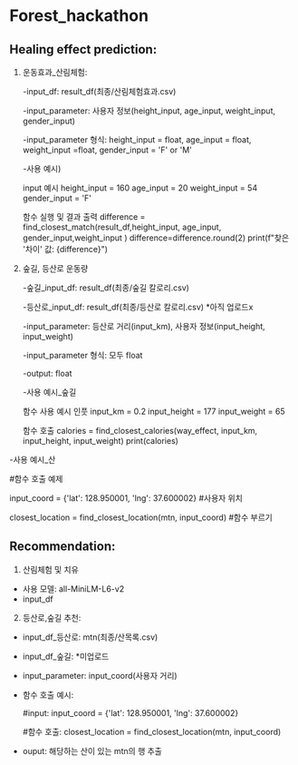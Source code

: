 # Forest_hackathon

## Healing effect prediction:

1. 운동효과_산림체험:

   -input_df: result_df(최종/산림체험효과.csv)
   
   -input_parameter: 사용자 정보(height_input, age_input, weight_input, gender_input)
   
   -input_parameter 형식: height_input = float, age_input = float, weight_input =float, gender_input = 'F' or 'M'

   -사용 예시)

   input 예시
            height_input = 160
            age_input = 20
            weight_input = 54
            gender_input = 'F'

   함수 실행 및 결과 출력
            difference = find_closest_match(result_df,height_input, age_input, gender_input,weight_input )
            difference=difference.round(2)
            print(f"찾은 '차이' 값: {difference}")

3. 숲길, 등산로 운동량
    
    -숲길_input_df: result_df(최종/숲길 칼로리.csv)
   
    -등산로_input_df: result_df(최종/등산로 칼로리.csv) *아직 업로드x
   
    -input_parameter: 등산로 거리(input_km), 사용자 정보(input_height, input_weight)
   
    -input_parameter 형식: 모두 float
   
    -output: float

    -사용 예시_숲길

   함수 사용 예시 인풋
   input_km = 0.2
   input_height = 177
   input_weight = 65

   함수 호출
   calories = find_closest_calories(way_effect, input_km, input_height, input_weight)
   print(calories)
 
 -사용 예시_산


#함수 호출 예제

input_coord = {'lat': 128.950001, 'lng': 37.600002} #사용자 위치

closest_location = find_closest_location(mtn, input_coord) #함수 부르기


## Recommendation:
1. 산림체험 및 치유
- 사용 모델: all-MiniLM-L6-v2
- input_df


2. 등산로,숲길 추천:
- input_df_등산로: mtn(최종/산목록.csv)

- input_df_숲길: *미업로드

- input_parameter: input_coord(사용자 거리)

- 함수 호출 예시:

  #input: input_coord = {'lat': 128.950001, 'lng': 37.600002}

  #함수 호출: closest_location = find_closest_location(mtn, input_coord)

- ouput: 해당하는 산이 있는 mtn의 행 추출 

